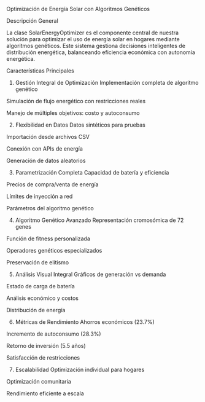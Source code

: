 Optimización de Energía Solar con Algoritmos Genéticos

Descripción General

La clase SolarEnergyOptimizer es el componente central de nuestra solución para optimizar el uso de energía solar en hogares mediante algoritmos genéticos. Este sistema gestiona decisiones inteligentes de distribución energética, balanceando eficiencia económica con autonomía energética.

Características Principales
1. Gestión Integral de Optimización
Implementación completa de algoritmo genético

Simulación de flujo energético con restricciones reales

Manejo de múltiples objetivos: costo y autoconsumo

2. Flexibilidad en Datos
Datos sintéticos para pruebas

Importación desde archivos CSV

Conexión con APIs de energía

Generación de datos aleatorios

3. Parametrización Completa
Capacidad de batería y eficiencia

Precios de compra/venta de energía

Límites de inyección a red

Parámetros del algoritmo genético

4. Algoritmo Genético Avanzado
Representación cromosómica de 72 genes

Función de fitness personalizada

Operadores genéticos especializados

Preservación de elitismo

5. Análisis Visual Integral
Gráficos de generación vs demanda

Estado de carga de batería

Análisis económico y costos

Distribución de energía

6. Métricas de Rendimiento
Ahorros económicos (23.7%)

Incremento de autoconsumo (28.3%)

Retorno de inversión (5.5 años)

Satisfacción de restricciones

7. Escalabilidad
Optimización individual para hogares

Optimización comunitaria

Rendimiento eficiente a escala

